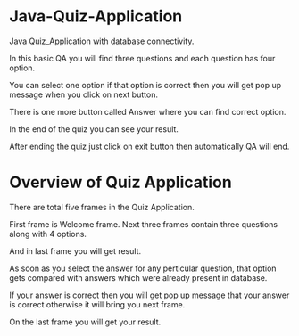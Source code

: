 # Java-Quiz-Application

Java Quiz_Application with database connectivity.

In this basic QA you will find three questions and each question has four option. 

You can select one option if that option is correct then you will get pop up message when you click on next button.

There is one more button called Answer where you can find correct option.

In the end of the quiz you can see your result.

After ending the quiz just click on exit button then automatically QA will end.

# Overview of Quiz Application

There are total five frames in the Quiz Application.

First frame is Welcome frame. Next three frames contain three questions along with 4 options. 

And in last frame you will get result.

As soon as you select the answer for any perticular question, that option gets compared with answers which were already present in database.

If your answer is correct then you will get pop up message that your answer is correct otherwise it will bring you next frame.

On the last frame you will get your result.
